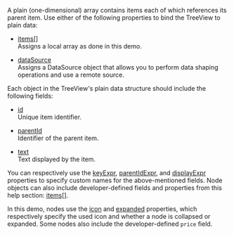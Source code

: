 A plain (one-dimensional) array contains items each of which references its parent item. Use either of the following properties to bind the TreeView to plain data:

* [items[]](/Documentation/ApiReference/UI_Components/dxTreeView/Configuration/items/)        
Assigns a local array as done in this demo.

* [dataSource](/Documentation/ApiReference/UI_Components/dxTreeView/Configuration/#dataSource)            
Assigns a DataSource object that allows you to perform data shaping operations and use a remote source.

Each object in the TreeView's plain data structure should include the following fields:

* [id](/Documentation/ApiReference/UI_Components/dxTreeView/Configuration/items/#id)             
Unique item identifier.

* [parentId](/Documentation/ApiReference/UI_Components/dxTreeView/Configuration/items/#parentId)           
Identifier of the parent item.

* [text](/Documentation/ApiReference/UI_Components/dxTreeView/Configuration/items/#text)         
Text displayed by the item.

You can respectively use the [keyExpr](/Documentation/ApiReference/UI_Components/dxTreeView/Configuration/#keyExpr), [parentIdExpr](/Documentation/ApiReference/UI_Components/dxTreeView/Configuration/#parentIdExpr), and [displayExpr](/Documentation/ApiReference/UI_Components/dxTreeView/Configuration/#displayExpr) properties to specify custom names for the above-mentioned fields. Node objects can also include developer-defined fields and properties from this help section: [items[]](/Documentation/ApiReference/UI_Components/dxTreeView/Configuration/items/).

In this demo, nodes use the [icon](/Documentation/ApiReference/UI_Components/dxTreeView/Configuration/items/#icon) and [expanded](/Documentation/ApiReference/UI_Components/dxTreeView/Configuration/items/#expanded)  properties, which respectively specify the used icon and whether a node is collapsed or expanded. Some nodes also include the developer-defined `price` field.
